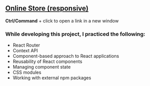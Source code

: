 ## [Online Store (responsive)](https://vch-sh.github.io/online-store) 
**Ctrl/Command** + click to open a link in a new window

### While developing this project, I practiced the following:
* React Router
* Context API
* Component-based approach to React applications
* Reusability of React components
* Managing component state
* CSS modules
* Working with external npm packages
